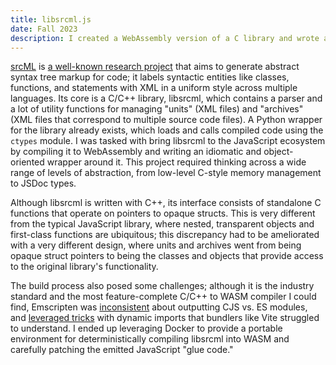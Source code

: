 ```yaml
---
title: libsrcml.js
date: Fall 2023
description: I created a WebAssembly version of a C library and wrote a JavaScript wrapper for it.
---
```


[srcML](https://srcml.org) is [a well-known research project](https://en.wikipedia.org/wiki/SrcML) that aims to generate abstract syntax tree markup for code; it labels syntactic entities like classes, functions, and statements with XML in a uniform style across multiple languages. Its core is a C/C++ library, libsrcml, which contains a parser and a lot of utility functions for managing "units" (XML files) and "archives" (XML files that correspond to multiple source code files). A Python wrapper for the library already exists, which loads and calls compiled code using the `ctypes` module. I was tasked with bring libsrcml to the JavaScript ecosystem by compiling it to WebAssembly and writing an idiomatic and object-oriented wrapper around it. This project required thinking across a wide range of levels of abstraction, from low-level C-style memory management to JSDoc types.

Although libsrcml is written with C++, its interface consists of standalone C functions that operate on pointers to opaque structs. This is very different from the typical JavaScript library, where nested, transparent objects and first-class functions are ubiquitous; this discrepancy had to be ameliorated with a very different design, where units and archives went from being opaque struct pointers to being the classes and objects that provide access to the original library's functionality.

The build process also posed some challenges; although it is the industry standard and the most feature-complete C/C++ to WASM compiler I could find, Emscripten was [inconsistent](https://github.com/emscripten-core/emscripten/issues/18626) about outputting CJS vs. ES modules, and [leveraged tricks](https://github.com/emscripten-core/emscripten/issues/20580) with dynamic imports that bundlers like Vite struggled to understand. I ended up leveraging Docker to provide a portable environment for deterministically compiling libsrcml into WASM and carefully patching the emitted JavaScript "glue code."

